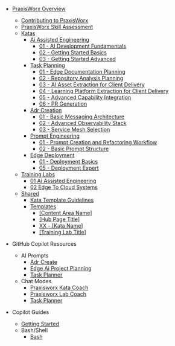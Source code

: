 <!-- markdownlint-disable MD041 -->
<!-- markdownlint-disable MD051 -->
<!-- praxisworx Section Sidebar -->
<!-- Generated on: 2025-10-01 18:18:23 UTC -->

- [PraxisWorx Overview](#/praxisworx/README.md)
  - [Contributing to PraxisWorx](#/praxisworx/contributing.md)
  - [PraxisWorx Skill Assessment](#/praxisworx/skill-assessment.md)
  - [Katas](#/praxisworx/katas/README.md)
    - [Ai Assisted Engineering](#/praxisworx/katas/ai-assisted-engineering/README.md)
      - [01 - AI Development Fundamentals](#/praxisworx/katas/ai-assisted-engineering/01-ai-development-fundamentals.md)
      - [02 - Getting Started Basics](#/praxisworx/katas/ai-assisted-engineering/02-getting-started-basics.md)
      - [03 - Getting Started Advanced](#/praxisworx/katas/ai-assisted-engineering/03-getting-started-advanced.md)
    - [Task Planning](#/praxisworx/katas/task-planning/README.md)
      - [01 - Edge Documentation Planning](#/praxisworx/katas/task-planning/01-edge-documentation-planning.md)
      - [02 - Repository Analysis Planning](#/praxisworx/katas/task-planning/02-repository-analysis-planning.md)
      - [03 - AI Asset Extraction for Client Delivery](#/praxisworx/katas/task-planning/03-ai-asset-extraction.md)
      - [04 - Learning Platform Extraction for Client Delivery](#/praxisworx/katas/task-planning/04-learning-platform-extraction.md)
      - [05 - Advanced Capability Integration](#/praxisworx/katas/task-planning/05-advanced-capability-integration.md)
      - [06 - PR Generation](#/praxisworx/katas/task-planning/06-pr-generation.md)
    - [Adr Creation](#/praxisworx/katas/adr-creation/README.md)
      - [01 - Basic Messaging Architecture](#/praxisworx/katas/adr-creation/01-basic-messaging-architecture.md)
      - [02 - Advanced Observability Stack](#/praxisworx/katas/adr-creation/02-advanced-observability-stack.md)
      - [03 - Service Mesh Selection](#/praxisworx/katas/adr-creation/03-service-mesh-selection.md)
    - [Prompt Engineering](#/praxisworx/katas/prompt-engineering/README.md)
      - [01 - Prompt Creation and Refactoring Workflow](#/praxisworx/katas/prompt-engineering/01-prompt-creation-and-refactoring-workflow.md)
      - [02 - Basic Prompt Structure](#/praxisworx/katas/prompt-engineering/02-basic-prompt-structure.md)
    - [Edge Deployment](#/praxisworx/katas/edge-deployment/README.md)
      - [01 - Deployment Basics](#/praxisworx/katas/edge-deployment/01-deployment-basics.md)
      - [05 - Deployment Expert](#/praxisworx/katas/edge-deployment/05-deployment-expert.md)
  - [Training Labs](#/praxisworx/training-labs/README.md)
    - [01 Ai Assisted Engineering](#/praxisworx/training-labs/01-ai-assisted-engineering/README.md)
    - [02 Edge To Cloud Systems](#/praxisworx/training-labs/02-edge-to-cloud-systems/README.md)
  - [Shared](#/praxisworx/shared/README.md)
    - [Kata Template Guidelines](#/praxisworx/shared/kata-template-guidelines.md)
    - [Templates](#/praxisworx/shared/templates/README.md)
      - [[Content Area Name]](#/praxisworx/shared/templates/coming-soon-template.md)
      - [[Hub Page Title]](#/praxisworx/shared/templates/hub-page-template.md)
      - [XX - [Kata Name]](#/praxisworx/shared/templates/kata-template.md)
      - [[Training Lab Title]](#/praxisworx/shared/templates/training-lab-template.md)

- GitHub Copilot Resources
  - AI Prompts
    - [Adr Create](#/../.github/prompts/adr-create.prompt.md)
    - [Edge Ai Project Planning](#/../.github/prompts/edge-ai-project-planning.prompt.md)
    - [Task Planner](#/../.github/prompts/task-planner.prompt.md)
  - Chat Modes
    - [Praxisworx Kata Coach](#/../.github/chatmodes/praxisworx-kata-coach.chatmode.md)
    - [Praxisworx Lab Coach](#/../.github/chatmodes/praxisworx-lab-coach.chatmode.md)
    - [Task Planner](#/../.github/chatmodes/task-planner.chatmode.md)
- Copilot Guides
  - [Getting Started](#/../copilot/getting-started.md)
  - Bash/Shell
    - [Bash](#/../copilot/bash/bash.md)

